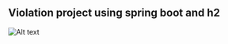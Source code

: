 ## Violation project using spring boot and h2

![Alt text](https://github.com/VenkateshBhatOP/Violations/tree/main/demo%204/src/main/resources/assets/images/h2.png)
